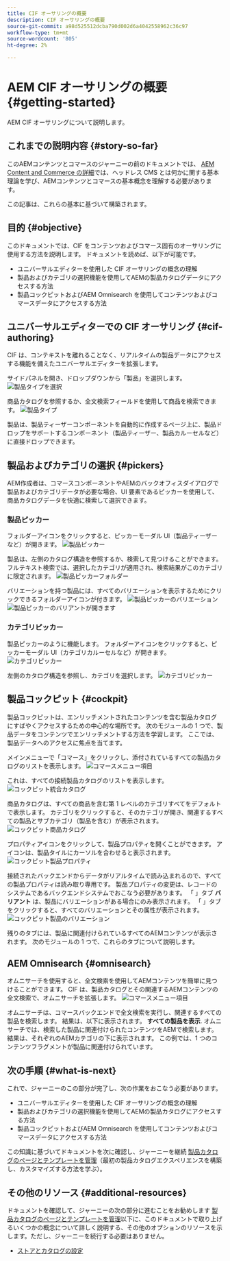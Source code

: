 ```yaml
---
title: CIF オーサリングの概要
description: CIF オーサリングの概要
source-git-commit: a98d525512dcba790d002d6a4042558962c36c97
workflow-type: tm+mt
source-wordcount: '805'
ht-degree: 2%

---
```


# AEM CIF オーサリングの概要 {#getting-started}

AEM CIF オーサリングについて説明します。

## これまでの説明内容 {#story-so-far}

このAEMコンテンツとコマースのジャーニーの前のドキュメントでは、 [AEM Content and Commerce の詳細](/help/commerce-cloud/introduction.md)では、ヘッドレス CMS とは何かに関する基本理論を学び、AEMコンテンツとコマースの基本概念を理解する必要があります。

この記事は、これらの基本に基づいて構築されます。

## 目的 {#objective}

このドキュメントでは、CIF をコンテンツおよびコマース固有のオーサリングに使用する方法を説明します。 ドキュメントを読めば、以下が可能です。

* ユニバーサルエディターを使用した CIF オーサリングの概念の理解
* 製品およびカテゴリの選択機能を使用してAEMの製品カタログデータにアクセスする方法
* 製品コックピットおよびAEM Omnisearch を使用してコンテンツおよびコマースデータにアクセスする方法

## ユニバーサルエディターでの CIF オーサリング {#cif-authoring}

CIF は、コンテキストを離れることなく、リアルタイムの製品データにアクセスする機能を備えたユニバーサルエディターを拡張します。

サイドパネルを開き、ドロップダウンから「製品」を選択します。
![製品タイプを選択](assets/asset-finder-overview.png)

商品カタログを参照するか、全文検索フィールドを使用して商品を検索できます。
![製品タイプ](assets/asset-finder-search.png)

製品は、製品ティーザーコンポーネントを自動的に作成するページ上に、製品ドロップをサポートするコンポーネント（製品ティーザー、製品カルーセルなど）に直接ドロップできます。

## 製品およびカテゴリの選択 {#pickers}

AEM作成者は、コマースコンポーネントやAEMのバックオフィスダイアログで製品およびカテゴリデータが必要な場合、UI 要素であるピッカーを使用して、商品カタログデータを快適に検索して選択できます。

### 製品ピッカー

フォルダーアイコンをクリックすると、ピッカーモーダル UI（製品ティーザーなど）が開きます。
![製品ピッカー](assets/product-picker-open.png)

製品は、左側のカタログ構造を参照するか、検索して見つけることができます。 フルテキスト検索では、選択したカテゴリが適用され、検索結果がこのカテゴリに限定されます。
![製品ピッカーフォルダー](assets/product-picker-folders.png)

バリエーションを持つ製品には、すべてのバリエーションを表示するためにクリックできるフォルダーアイコンが付きます。
![製品ピッカーのバリエーション](assets/product-picker-variants.png)
![製品ピッカーのバリアントが開きます](assets/product-picker-variants-open.png)

### カテゴリピッカー

製品ピッカーのように機能します。 フォルダーアイコンをクリックすると、ピッカーモーダル UI（カテゴリカルーセルなど）が開きます。
![カテゴリピッカー](assets/category-picker-open.png)

左側のカタログ構造を参照し、カテゴリを選択します。
![カテゴリピッカー](assets/category-picker-folders.png)

## 製品コックピット {#cockpit}

製品コックピットは、エンリッチメントされたコンテンツを含む製品カタログにすばやくアクセスするための中心的な場所です。 次のモジュールの 1 つで、製品データをコンテンツでエンリッチメントする方法を学習します。 ここでは、製品データへのアクセスに焦点を当てます。

メインメニューで「コマース」をクリックし、添付されているすべての製品カタログのリストを表示します。
![コマースメニュー項目](assets/commerce-menu-item.png)

これは、すべての接続製品カタログのリストを表示します。
![コックピット統合カタログ](assets/cockpit-Integrated-catalogs.png)

商品カタログは、すべての商品を含む第 1 レベルのカテゴリすべてをデフォルトで表示します。 カテゴリをクリックすると、そのカテゴリが開き、関連するすべての製品とサブカテゴリ（製品を含む）が表示されます。
![コックピット商品カタログ](assets/cockpit-product-catalog.png)

プロパティアイコンをクリックして、製品プロパティを開くことができます。 アイコンは、製品タイルにカーソルを合わせると表示されます。
![コックピット製品プロパティ](assets/cockpit-properties.png)

接続されたバックエンドからデータがリアルタイムで読み込まれるので、すべての製品プロパティは読み取り専用です。 製品プロパティの変更は、レコードのシステムであるバックエンドシステムでおこなう必要があります。 「 」タブ **バリアント** は、製品にバリエーションがある場合にのみ表示されます。 「 」タブをクリックすると、すべてのバリエーションとその属性が表示されます。
![コックピット製品のバリエーション](assets/cockpit-properties-variants.png)

残りのタブには、製品に関連付けられているすべてのAEMコンテンツが表示されます。 次のモジュールの 1 つで、これらのタブについて説明します。

## AEM Omnisearch {#omnisearch}

オムニサーチを使用すると、全文検索を使用してAEMコンテンツを簡単に見つけることができます。 CIF は、製品カタログとその関連するAEMコンテンツの全文検索で、オムニサーチを拡張します。
![コマースメニュー項目](assets/omnisearch.png)

オムニサーチは、コマースバックエンドで全文検索を実行し、関連するすべての製品を検索します。 結果は、以下に表示されます。 **すべての製品を表示**. オムニサーチでは、検索した製品に関連付けられたコンテンツをAEMで検索します。 結果は、それぞれのAEMカテゴリの下に表示されます。 この例では、1 つのコンテンツフラグメントが製品に関連付けられています。

## 次の手順 {#what-is-next}

これで、ジャーニーのこの部分が完了し、次の作業をおこなう必要があります。

* ユニバーサルエディターを使用した CIF オーサリングの概念の理解
* 製品およびカテゴリの選択機能を使用してAEMの製品カタログにアクセスする方法
* 製品コックピットおよびAEM Omnisearch を使用してコンテンツおよびコマースデータにアクセスする方法

この知識に基づいてドキュメントを次に確認し、ジャーニーを継続 [製品カタログのページとテンプレートを管理](catalog-templates.md)（最初の製品カタログエクスペリエンスを構築し、カスタマイズする方法を学ぶ）。

## その他のリソース {#additional-resources}

ドキュメントを確認して、ジャーニーの次の部分に進むことをお勧めします [製品カタログのページとテンプレートを管理](catalog-templates.md)以下に、このドキュメントで取り上げるいくつかの概念について詳しく説明する、その他のオプションのリソースを示します。ただし、ジャーニーを続行する必要はありません。

* [ストアとカタログの設定](/help/commerce-cloud/getting-started.md#catalog)
